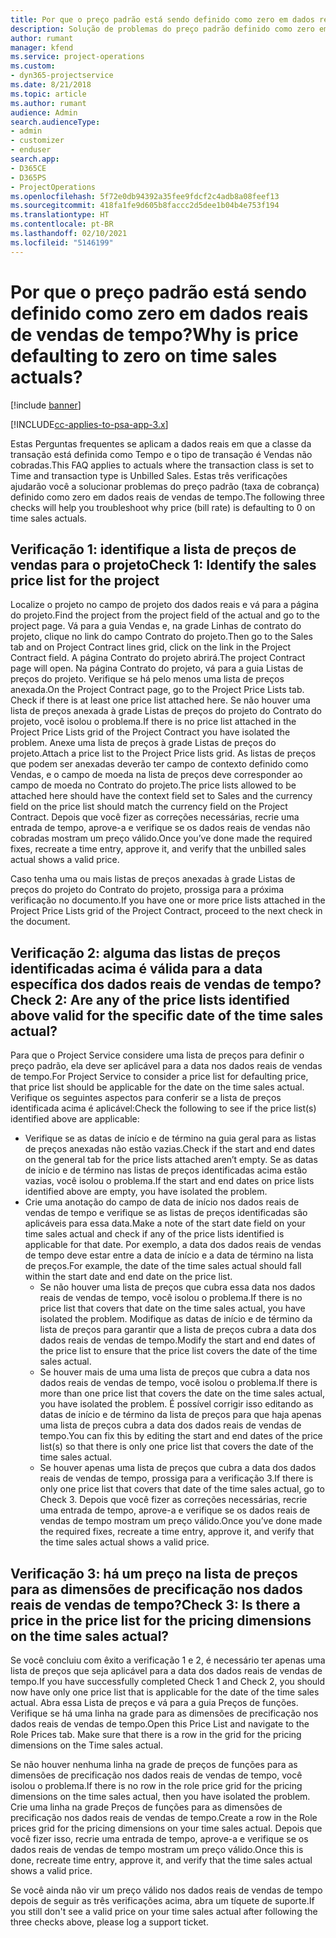```yaml
---
title: Por que o preço padrão está sendo definido como zero em dados reais de vendas de tempo?
description: Solução de problemas do preço padrão definido como zero em dados reais de vendas de tempo.
author: rumant
manager: kfend
ms.service: project-operations
ms.custom:
- dyn365-projectservice
ms.date: 8/21/2018
ms.topic: article
ms.author: rumant
audience: Admin
search.audienceType:
- admin
- customizer
- enduser
search.app:
- D365CE
- D365PS
- ProjectOperations
ms.openlocfilehash: 5f72e0db94392a35fee9fdcf2c4adb8a08feef13
ms.sourcegitcommit: 418fa1fe9d605b8faccc2d5dee1b04b4e753f194
ms.translationtype: HT
ms.contentlocale: pt-BR
ms.lasthandoff: 02/10/2021
ms.locfileid: "5146199"
---
```

# <a name="why-is-price-defaulting-to-zero-on-time-sales-actuals"></a><span data-ttu-id="8de75-103">Por que o preço padrão está sendo definido como zero em dados reais de vendas de tempo?</span><span class="sxs-lookup"><span data-stu-id="8de75-103">Why is price defaulting to zero on time sales actuals?</span></span>

[!include [banner](../includes/psa-now-project-operations.md)]

[!INCLUDE[cc-applies-to-psa-app-3.x](../includes/cc-applies-to-psa-app-3x.md)]

<span data-ttu-id="8de75-104">Estas Perguntas frequentes se aplicam a dados reais em que a classe da transação está definida como Tempo e o tipo de transação é Vendas não cobradas.</span><span class="sxs-lookup"><span data-stu-id="8de75-104">This FAQ applies to actuals where the transaction class is set to Time and transaction type is Unbilled Sales.</span></span> <span data-ttu-id="8de75-105">Estas três verificações ajudarão você a solucionar problemas do preço padrão (taxa de cobrança) definido como zero em dados reais de vendas de tempo.</span><span class="sxs-lookup"><span data-stu-id="8de75-105">The following three checks will help you troubleshoot why price (bill rate) is defaulting to 0 on time sales actuals.</span></span>

## <a name="check-1-identify-the-sales-price-list-for-the-project"></a><span data-ttu-id="8de75-106">Verificação 1: identifique a lista de preços de vendas para o projeto</span><span class="sxs-lookup"><span data-stu-id="8de75-106">Check 1: Identify the sales price list for the project</span></span>

<span data-ttu-id="8de75-107">Localize o projeto no campo de projeto dos dados reais e vá para a página do projeto.</span><span class="sxs-lookup"><span data-stu-id="8de75-107">Find the project from the project field of the actual and go to the project page.</span></span> <span data-ttu-id="8de75-108">Vá para a guia Vendas e, na grade Linhas de contrato do projeto, clique no link do campo Contrato do projeto.</span><span class="sxs-lookup"><span data-stu-id="8de75-108">Then go to the Sales tab and on Project Contract lines grid, click on the link in the Project Contract field.</span></span> <span data-ttu-id="8de75-109">A página Contrato do projeto abrirá.</span><span class="sxs-lookup"><span data-stu-id="8de75-109">The project Contract page will open.</span></span> <span data-ttu-id="8de75-110">Na página Contrato do projeto, vá para a guia Listas de preços do projeto. Verifique se há pelo menos uma lista de preços anexada.</span><span class="sxs-lookup"><span data-stu-id="8de75-110">On the Project Contract page, go to the Project Price Lists tab. Check if there is at least one price list attached here.</span></span> <span data-ttu-id="8de75-111">Se não houver uma lista de preços anexada à grade Listas de preços do projeto do Contrato do projeto, você isolou o problema.</span><span class="sxs-lookup"><span data-stu-id="8de75-111">If there is no price list attached in the Project Price Lists grid of the Project Contract you have isolated the problem.</span></span> <span data-ttu-id="8de75-112">Anexe uma lista de preços à grade Listas de preços do projeto.</span><span class="sxs-lookup"><span data-stu-id="8de75-112">Attach a price list to the Project Price lists grid.</span></span> <span data-ttu-id="8de75-113">As listas de preços que podem ser anexadas deverão ter campo de contexto definido como Vendas, e o campo de moeda na lista de preços deve corresponder ao campo de moeda no Contrato do projeto.</span><span class="sxs-lookup"><span data-stu-id="8de75-113">The price lists allowed to be attached here should have the context field set to Sales and the currency field on the price list should match the currency field on the Project Contract.</span></span> <span data-ttu-id="8de75-114">Depois que você fizer as correções necessárias, recrie uma entrada de tempo, aprove-a e verifique se os dados reais de vendas não cobradas mostram um preço válido.</span><span class="sxs-lookup"><span data-stu-id="8de75-114">Once you’ve done made the required fixes, recreate a time entry, approve it, and verify that the unbilled sales actual shows a valid price.</span></span> 

<span data-ttu-id="8de75-115">Caso tenha uma ou mais listas de preços anexadas à grade Listas de preços do projeto do Contrato do projeto, prossiga para a próxima verificação no documento.</span><span class="sxs-lookup"><span data-stu-id="8de75-115">If you have one or more price lists attached in the Project Price Lists grid of the Project Contract, proceed to the next check in the document.</span></span>

## <a name="check-2-are-any-of-the-price-lists-identified-above-valid-for-the-specific-date-of-the-time-sales-actual"></a><span data-ttu-id="8de75-116">Verificação 2: alguma das listas de preços identificadas acima é válida para a data específica dos dados reais de vendas de tempo?</span><span class="sxs-lookup"><span data-stu-id="8de75-116">Check 2: Are any of the price lists identified above valid for the specific date of the time sales actual?</span></span>

<span data-ttu-id="8de75-117">Para que o Project Service considere uma lista de preços para definir o preço padrão, ela deve ser aplicável para a data nos dados reais de vendas de tempo.</span><span class="sxs-lookup"><span data-stu-id="8de75-117">For Project Service to consider a price list for defaulting price, that price list should be applicable for the date on the time sales actual.</span></span> <span data-ttu-id="8de75-118">Verifique os seguintes aspectos para conferir se a lista de preços identificada acima é aplicável:</span><span class="sxs-lookup"><span data-stu-id="8de75-118">Check the following to see if the price list(s) identified above are applicable:</span></span>
- <span data-ttu-id="8de75-119">Verifique se as datas de início e de término na guia geral para as listas de preços anexadas não estão vazias.</span><span class="sxs-lookup"><span data-stu-id="8de75-119">Check if the start and end dates on the general tab for the price lists attached aren’t empty.</span></span> <span data-ttu-id="8de75-120">Se as datas de início e de término nas listas de preços identificadas acima estão vazias, você isolou o problema.</span><span class="sxs-lookup"><span data-stu-id="8de75-120">If the start and end dates on price lists identified above are empty, you have isolated the problem.</span></span> 
- <span data-ttu-id="8de75-121">Crie uma anotação do campo de data de início nos dados reais de vendas de tempo e verifique se as listas de preços identificadas são aplicáveis para essa data.</span><span class="sxs-lookup"><span data-stu-id="8de75-121">Make a note of the start date field on your time sales actual and check if any of the price lists identified is applicable for that date.</span></span> <span data-ttu-id="8de75-122">Por exemplo, a data dos dados reais de vendas de tempo deve estar entre a data de início e a data de término na lista de preços.</span><span class="sxs-lookup"><span data-stu-id="8de75-122">For example, the date of the time sales actual should fall within the start date and end date on the price list.</span></span> 
    - <span data-ttu-id="8de75-123">Se não houver uma lista de preços que cubra essa data nos dados reais de vendas de tempo, você isolou o problema.</span><span class="sxs-lookup"><span data-stu-id="8de75-123">If there is no price list that covers that date on the time sales actual, you have isolated the problem.</span></span> <span data-ttu-id="8de75-124">Modifique as datas de início e de término da lista de preços para garantir que a lista de preços cubra a data dos dados reais de vendas de tempo.</span><span class="sxs-lookup"><span data-stu-id="8de75-124">Modify the start and end dates of the price list to ensure that the price list covers the date of the time sales actual.</span></span> 
    - <span data-ttu-id="8de75-125">Se houver mais de uma uma lista de preços que cubra a data nos dados reais de vendas de tempo, você isolou o problema.</span><span class="sxs-lookup"><span data-stu-id="8de75-125">If there is more than one price list that covers the date on the time sales actual, you have isolated the problem.</span></span> <span data-ttu-id="8de75-126">É possível corrigir isso editando as datas de início e de término da lista de preços para que haja apenas uma lista de preços cubra a data dos dados reais de vendas de tempo.</span><span class="sxs-lookup"><span data-stu-id="8de75-126">You can fix this by editing the start and end dates of the price list(s) so that there is only one price list that covers the date of the time sales actual.</span></span> 
    - <span data-ttu-id="8de75-127">Se houver apenas uma lista de preços que cubra a data dos dados reais de vendas de tempo, prossiga para a verificação 3.</span><span class="sxs-lookup"><span data-stu-id="8de75-127">If there is only one price list that covers that date of the time sales actual, go to Check 3.</span></span>
<span data-ttu-id="8de75-128">Depois que você fizer as correções necessárias, recrie uma entrada de tempo, aprove-a e verifique se os dados reais de vendas de tempo mostram um preço válido.</span><span class="sxs-lookup"><span data-stu-id="8de75-128">Once you’ve done made the required fixes, recreate a time entry, approve it, and verify that the time sales actual shows a valid price.</span></span>

## <a name="check-3-is-there-a-price-in-the-price-list-for-the-pricing-dimensions-on-the-time-sales-actual"></a><span data-ttu-id="8de75-129">Verificação 3: há um preço na lista de preços para as dimensões de precificação nos dados reais de vendas de tempo?</span><span class="sxs-lookup"><span data-stu-id="8de75-129">Check 3: Is there a price in the price list for the pricing dimensions on the time sales actual?</span></span>

<span data-ttu-id="8de75-130">Se você concluiu com êxito a verificação 1 e 2, é necessário ter apenas uma lista de preços que seja aplicável para a data dos dados reais de vendas de tempo.</span><span class="sxs-lookup"><span data-stu-id="8de75-130">If you have successfully completed Check 1 and Check 2, you should now have only one price list that is applicable for the date of the time sales actual.</span></span> <span data-ttu-id="8de75-131">Abra essa Lista de preços e vá para a guia Preços de funções. Verifique se há uma linha na grade para as dimensões de precificação nos dados reais de vendas de tempo.</span><span class="sxs-lookup"><span data-stu-id="8de75-131">Open this Price List and navigate to the Role Prices tab. Make sure that there is a row in the grid for the pricing dimensions on the Time sales actual.</span></span>

<span data-ttu-id="8de75-132">Se não houver nenhuma linha na grade de preços de funções para as dimensões de precificação nos dados reais de vendas de tempo, você isolou o problema.</span><span class="sxs-lookup"><span data-stu-id="8de75-132">If there is no row in the role price grid for the pricing dimensions on the time sales actual, then you have isolated the problem.</span></span> <span data-ttu-id="8de75-133">Crie uma linha na grade Preços de funções para as dimensões de precificação nos dados reais de vendas de tempo.</span><span class="sxs-lookup"><span data-stu-id="8de75-133">Create a row in the Role prices grid for the pricing dimensions on your time sales actual.</span></span> <span data-ttu-id="8de75-134">Depois que você fizer isso, recrie uma entrada de tempo, aprove-a e verifique se os dados reais de vendas de tempo mostram um preço válido.</span><span class="sxs-lookup"><span data-stu-id="8de75-134">Once this is done, recreate time entry, approve it, and verify that the time sales actual shows a valid price.</span></span>

<span data-ttu-id="8de75-135">Se você ainda não vir um preço válido nos dados reais de vendas de tempo depois de seguir as três verificações acima, abra um tíquete de suporte.</span><span class="sxs-lookup"><span data-stu-id="8de75-135">If you still don't see a valid price on your time sales actual after following the three checks above, please log a support ticket.</span></span> 

